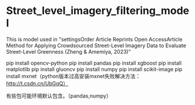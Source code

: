 # Street_level_imagery_filtering_model
This is model used in
"settingsOrder Article Reprints Open AccessArticle Method for Applying Crowdsourced Street-Level Imagery Data to Evaluate Street-Level Greenness (Zheng &amp; Amemiya, 2023)"

pip install opencv-python
pip install pandas
pip install xgboost
pip install matplotlib
pip install gluoncv
pip install numpy
pip install scikit-image
pip install mxnet（python版本过高安装mxnet失败解决方法：http://t.csdn.cn/UbGqQ）

有些包可能环境默认包含。（pandas,numpy）
